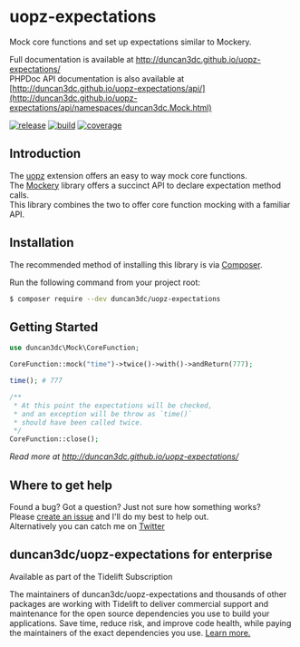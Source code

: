 # uopz-expectations
Mock core functions and set up expectations similar to Mockery.

Full documentation is available at http://duncan3dc.github.io/uopz-expectations/  
PHPDoc API documentation is also available at [http://duncan3dc.github.io/uopz-expectations/api/](http://duncan3dc.github.io/uopz-expectations/api/namespaces/duncan3dc.Mock.html)  

[![release](https://poser.pugx.org/duncan3dc/uopz-expectations/version.svg)](https://packagist.org/packages/duncan3dc/uopz-expectations)
[![build](https://github.com/duncan3dc/uopz-expectations/workflows/.github/workflows/buildcheck.yml/badge.svg?branch=master)](https://github.com/duncan3dc/uopz-expectations/actions?query=branch%3Amaster+workflow%3A.github%2Fworkflows%2Fbuildcheck.yml)
[![coverage](https://codecov.io/gh/duncan3dc/uopz-expectations/graph/badge.svg)](https://codecov.io/gh/duncan3dc/uopz-expectations)


## Introduction

The [uopz](https://secure.php.net/manual/en/intro.uopz.php) extension offers an easy to way mock core functions.  
The [Mockery](https://github.com/mockery/mockery) library offers a succinct API to declare expectation method calls.  
This library combines the two to offer core function mocking with a familiar API.  


## Installation

The recommended method of installing this library is via [Composer](//getcomposer.org/).

Run the following command from your project root:

```bash
$ composer require --dev duncan3dc/uopz-expectations
```


## Getting Started

```php
use duncan3dc\Mock\CoreFunction;

CoreFunction::mock("time")->twice()->with()->andReturn(777);

time(); # 777

/**
 * At this point the expectations will be checked,
 * and an exception will be throw as `time()`
 * should have been called twice.
 */
CoreFunction::close();
```

_Read more at http://duncan3dc.github.io/uopz-expectations/_  


## Where to get help
Found a bug? Got a question? Just not sure how something works?  
Please [create an issue](//github.com/duncan3dc/uopz-expectations/issues) and I'll do my best to help out.  
Alternatively you can catch me on [Twitter](https://twitter.com/duncan3dc)


## duncan3dc/uopz-expectations for enterprise

Available as part of the Tidelift Subscription

The maintainers of duncan3dc/uopz-expectations and thousands of other packages are working with Tidelift to deliver commercial support and maintenance for the open source dependencies you use to build your applications. Save time, reduce risk, and improve code health, while paying the maintainers of the exact dependencies you use. [Learn more.](https://tidelift.com/subscription/pkg/packagist-duncan3dc-uopz-expectations?utm_source=packagist-duncan3dc-uopz-expectations&utm_medium=referral&utm_campaign=readme)
